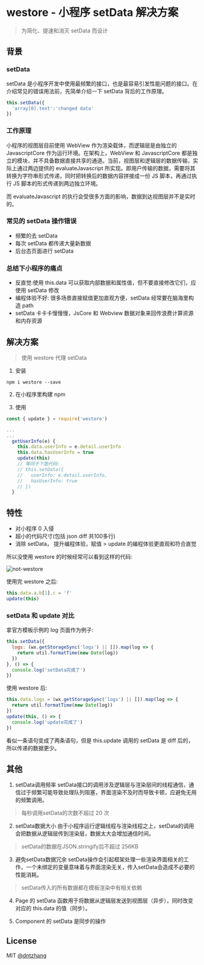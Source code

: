 # westore - 小程序 setData 解决方案

> 为简化、提速和消灭 setData 而设计

##  背景

### setData

setData 是小程序开发中使用最频繁的接口，也是最容易引发性能问题的接口。在介绍常见的错误用法前，先简单介绍一下 setData 背后的工作原理。

```js
this.setData({
  'array[0].text':'changed data'
})
```

### 工作原理

小程序的视图层目前使用 WebView 作为渲染载体，而逻辑层是由独立的 JavascriptCore 作为运行环境。在架构上，WebView 和 JavascriptCore 都是独立的模块，并不具备数据直接共享的通道。当前，视图层和逻辑层的数据传输，实际上通过两边提供的 evaluateJavascript 所实现。即用户传输的数据，需要将其转换为字符串形式传递，同时把转换后的数据内容拼接成一份 JS 脚本，再通过执行 JS 脚本的形式传递到两边独立环境。

而 evaluateJavascript 的执行会受很多方面的影响，数据到达视图层并不是实时的。

### 常见的 setData 操作错误

* 频繁的去 setData
* 每次 setData 都传递大量新数据
* 后台态页面进行 setData


### 总结下小程序的痛点

* 反直觉:使用 this.data 可以获取内部数据和属性值，但不要直接修改它们，应使用 setData 修改
* 编程体验不好: 很多场景直接赋值更加直观方便，setData 经常要在脑海里构造 path
* setData 卡卡卡慢慢慢，JsCore 和 Webview 数据对象来回传浪费计算资源和内存资源


## 解决方案

> 使用 westore 代理 setData 

1. 安装

```
npm i westore --save
```

2. 在小程序里构建 npm


3. 使用

```js
const { update } = require('westore')

...
...
  getUserInfo(e) {
    this.data.userInfo = e.detail.userInfo
    this.data.hasUserInfo = true
    update(this)
    // 等同于下面代码:
    // this.setData({
    //   userInfo: e.detail.userInfo,
    //   hasUserInfo: true
    // })
  }

```

## 特性

* 对小程序 0 入侵
* 超小的代码尺寸(包括 json diff 共100多行)
* 消除 setData， 提升编程体验，赋值 > update 的编程体验更直观和符合直觉

所以没使用 westore 的时候经常可以看到这样的代码:

![not-westore](./asset/not-westore.png)

使用完 westore 之后:

```js
this.data.a.b[1].c = 'f'
update(this)
```










### setData 和 update 对比

拿官方模板示例的 log 页面作为例子:

```js
this.setData({
  logs: (wx.getStorageSync('logs') || []).map(log => {
    return util.formatTime(new Date(log))
  })
}, () => {
  console.log('setData完成了')
})
```

使用 westore 后:

``` js
this.data.logs = (wx.getStorageSync('logs') || []).map(log => {
  return util.formatTime(new Date(log))
})
update(this, () => {
  console.log('update完成了')
})
```

看似一条语句变成了两条语句，但是 this.update 调用的 setData 是 diff 后的，所以传递的数据更少。
<!-- 
### JSON Diff

先看一下我为 westore 专门定制开发的 [JSON Diff 库](https://github.com/dntzhang/westore/blob/master/packages/westore/utils/diff.js) 的能力:

``` js
diff({
    a: 1, b: 2, c: "str", d: { e: [2, { a: 4 }, 5] }, f: true, h: [1], g: { a: [1, 2], j: 111 }
}, {
    a: [], b: "aa", c: 3, d: { e: [3, { a: 3 }] }, f: false, h: [1, 2], g: { a: [1, 1, 1], i: "delete" }, k: 'del'
})
```

Diff 的结果是:

``` js
{ "a": 1, "b": 2, "c": "str", "d.e[0]": 2, "d.e[1].a": 4, "d.e[2]": 5, "f": true, "h": [1], "g.a": [1, 2], "g.j": 111, "g.i": null, "k": null }
```

![diff](./asset/diff.jpg)

Diff 原理:

* 同步所有 key 到当前 store.data
* 携带 path 和 result 递归遍历对比所有 key value

``` js
export default function diff(current, pre) {
    const result = {}
    syncKeys(current, pre)
    _diff(current, pre, '', result)
    return result
}
```

同步上一轮 state.data 的 key 主要是为了检测 array 中删除的元素或者 obj 中删除的 key。
 -->

## 其他

1. setData调用频率
setData接口的调用涉及逻辑层与渲染层间的线程通信，通信过于频繁可能导致处理队列阻塞，界面渲染不及时而导致卡顿，应避免无用的频繁调用。

> 每秒调用setData的次数不超过 20 次

2. setData数据大小
由于小程序运行逻辑线程与渲染线程之上，setData的调用会把数据从逻辑层传到渲染层，数据太大会增加通信时间。

> setData的数据在JSON.stringify后不超过 256KB

3. 避免setData数据冗余
setData操作会引起框架处理一些渲染界面相关的工作，一个未绑定的变量意味着与界面渲染无关，传入setData会造成不必要的性能消耗。

> setData传入的所有数据都在模板渲染中有相关依赖

4. Page 的 setData 函数用于将数据从逻辑层发送到视图层（异步），同时改变对应的 this.data 的值（同步）。

5. Component 的 setData 是同步的操作


## License

MIT [@dntzhang](https://github.com/dntzhang)

